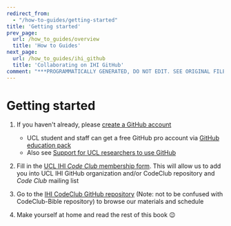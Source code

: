 ```yaml
---
redirect_from:
  - "/how-to-guides/getting-started"
title: 'Getting started'
prev_page:
  url: /how_to_guides/overview
  title: 'How to Guides'
next_page:
  url: /how_to_guides/ihi_github
  title: 'Collaborating on IHI GitHub'
comment: "***PROGRAMMATICALLY GENERATED, DO NOT EDIT. SEE ORIGINAL FILES IN /content***"
---
```

# Getting started

1. If you haven't already, please [create a GitHub account](https://help.github.com/en/articles/signing-up-for-a-new-github-account)
    - UCL student and staff can get a free GitHub pro account via [GitHub education pack](https://education.github.com/)
    - Also see [Support for UCL researchers to use GitHub](https://www.ucl.ac.uk/isd/services/research-it/research-software-development-tools/support-for-ucl-researchers-to-use-github)

1. Fill in the [UCL IHI _Code Club_ membership form](https://forms.office.com/Pages/ResponsePage.aspx?id=_oivH5ipW0yTySEKEdmlwmTLVShUkb9Nh40TgmRp95lUQjdSM0JDQzNPMURSRDZWTzFLRjY0WU1QMi4u). This will allow us to add you into UCL IHI GitHub organization and/or CodeClub repository and _Code Club_ mailing list

1. Go to the [IHI CodeClub GitHub repository](link) (Note: not to be confused with CodeClub-Bible repository) to browse our materials and schedule

1. Make yourself at home and read the rest of this book 😉
